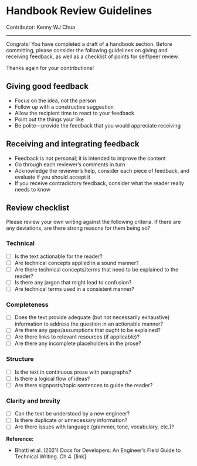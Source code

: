 # Handbook Review Guidelines

Contributor: Kenny WJ Chua

---

Congrats! You have completed a draft of a handbook section. Before committing, please consider the following guidelines on giving and receiving feedback, as well as a checklist of points for self/peer review.

Thanks again for your contributions!

## Giving good feedback					
- Focus on the idea, not the person					
- Follow up with a constructive suggestion					
- Allow the recipient time to react to your feedback
- Point out the things your like
- Be polite—provide the feedback that you would appreciate receiving

## Receiving and integrating feedback
- Feedback is not personal; it is intended to improve the content
- Go through each reviewer’s comments in turn
- Acknowledge the reviewer’s help, consider each piece of feedback, and evaluate if you should accept it
- If you receive contradictory feedback, consider what the reader really needs to know

## Review checklist

Please review your own writing against the following criteria. If there are any deviations, are there strong reasons for them being so?

### Technical
- [ ] Is the text actionable for the reader?
- [ ] Are technical concepts applied in a sound manner?
- [ ] Are there technical concepts/terms that need to be explained to the reader?
- [ ] Is there any jargon that might lead to confusion?
- [ ] Are technical terms used in a consistent manner?

### Completeness
- [ ] Does the text provide adequate (but not necessarily exhaustive) information to address the question in an actionable manner?
- [ ] Are there any gaps/assumptions that ought to be explained?
- [ ] Are there links to relevant resources (if applicable)?
- [ ] Are there any incomplete placeholders in the prose?

### Structure
- [ ] Is the text in continuous prose with paragraphs?
- [ ] Is there a logical flow of ideas?
- [ ] Are there signposts/topic sentences to guide the reader?

### Clarity and brevity
- [ ] Can the text be understood by a new engineer?
- [ ] Is there duplicate or unnecessary information?
- [ ] Are there issues with language (grammer, tone, vocabulary, etc.)?

__Reference:__
- Bhatti et al. (2021) Docs for Developers: An Engineer’s Field Guide to Technical Writing. Ch 4. [link]